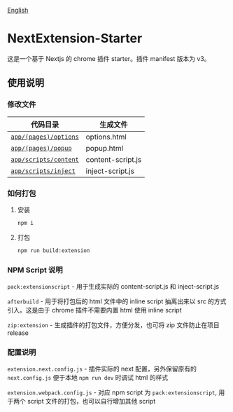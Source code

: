 [English](./README.md)


# NextExtension-Starter
这是一个基于 Nextjs 的 chrome 插件 starter。插件 manifest 版本为 v3。

## 使用说明
### 修改文件
|代码目录|生成文件|
|--|--|
|[```app/(pages)/options```](./app/(pages)/options/)|options.html|
|[```app/(pages)/popup```](./app/(pages)/popup/)|popup.html|
|[```app/scripts/content```](./app/scripts/content)|content-script.js|
|[```app/scripts/inject```](./app/scripts/inject)|inject-script.js|


### 如何打包
1. 安装
    ```bash
    npm i
    ```
2. 打包
    ```bash
    npm run build:extension
    ```

### NPM Script 说明
```pack:extensionscript``` - 用于生成实际的 content-script.js 和 inject-script.js

```afterbuild``` - 用于将打包后的 html 文件中的 inline script 抽离出来以 src 的方式引入。这是由于 chrome 插件不需要内置 html 使用 inline script

```zip:extension``` - 生成插件的打包文件，方便分发，也可将 zip 文件防止在项目 release

### 配置说明
```extension.next.config.js``` - 插件实际的 next 配置，另外保留原有的 ```next.config.js``` 便于本地 ```npm run dev``` 时调试 html 的样式

```extension.webpack.config.js``` - 对应 npm script 为 ```pack:extensionscript```, 用于两个 script 文件的打包，也可以自行增加其他 script

